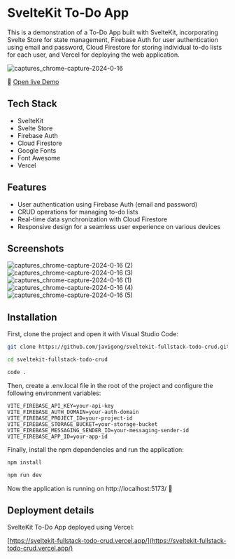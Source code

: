 # SvelteKit To-Do App

This is a demonstration of a To-Do App built with SvelteKit, incorporating Svelte Store for state management, Firebase Auth for user authentication using email and password, Cloud Firestore for storing individual to-do lists for each user, and Vercel for deploying the web application.

![captures_chrome-capture-2024-0-16](https://github.com/javigong/sveltekit-fullstack-todo-crud/assets/42308135/6e7fb523-8136-4e08-bf84-a38bc75b5bf6)

🔗 [Open live Demo](https://sveltekit-fullstack-todo-crud.vercel.app/)

## Tech Stack

- SvelteKit
- Svelte Store
- Firebase Auth
- Cloud Firestore
- Google Fonts
- Font Awesome
- Vercel

## Features

- User authentication using Firebase Auth (email and password)
- CRUD operations for managing to-do lists
- Real-time data synchronization with Cloud Firestore
- Responsive design for a seamless user experience on various devices

## Screenshots

![captures_chrome-capture-2024-0-16 (2)](https://github.com/javigong/sveltekit-fullstack-todo-crud/assets/42308135/4610ac61-4cda-47f1-85d7-c8b4d0dfdb7d)
![captures_chrome-capture-2024-0-16 (3)](https://github.com/javigong/sveltekit-fullstack-todo-crud/assets/42308135/dd47fe7b-cbae-4e9c-a2d2-9a7a3c544aa1)
![captures_chrome-capture-2024-0-16 (1)](https://github.com/javigong/sveltekit-fullstack-todo-crud/assets/42308135/0cb0aa74-fcef-486a-ae7a-50dd0d3e8703)
![captures_chrome-capture-2024-0-16 (4)](https://github.com/javigong/sveltekit-fullstack-todo-crud/assets/42308135/5b32f48d-3ff9-4181-9f79-84a84e64a1e2)
![captures_chrome-capture-2024-0-16 (5)](https://github.com/javigong/sveltekit-fullstack-todo-crud/assets/42308135/f6af9e4d-6d7a-400d-9448-b0e1781cf518)

## Installation

First, clone the project and open it with Visual Studio Code:

```bash
git clone https://github.com/javigong/sveltekit-fullstack-todo-crud.git

cd sveltekit-fullstack-todo-crud

code .
```

Then, create a .env.local file in the root of the project and configure the following environment variables:

```
VITE_FIREBASE_API_KEY=your-api-key
VITE_FIREBASE_AUTH_DOMAIN=your-auth-domain
VITE_FIREBASE_PROJECT_ID=your-project-id
VITE_FIREBASE_STORAGE_BUCKET=your-storage-bucket
VITE_FIREBASE_MESSAGING_SENDER_ID=your-messaging-sender-id
VITE_FIREBASE_APP_ID=your-app-id
```

Finally, install the npm dependencies and run the application:

```bash
npm install

npm run dev
```

Now the application is running on http://localhost:5173/ 🚀

## Deployment details

SvelteKit To-Do App deployed using Vercel:

[https://sveltekit-fullstack-todo-crud.vercel.app/](https://sveltekit-fullstack-todo-crud.vercel.app/)

